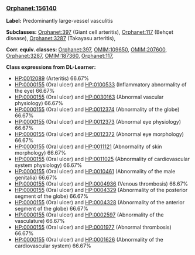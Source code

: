 
### [Orphanet:156140](http://www.orpha.net/ORDO/Orphanet_156140)
**Label:** Predominantly large-vessel vasculitis

**Subclasses:** [Orphanet:397](http://www.orpha.net/ORDO/Orphanet_397) (Giant cell arteritis), [Orphanet:117](http://www.orpha.net/ORDO/Orphanet_117) (Behçet disease), [Orphanet:3287](http://www.orpha.net/ORDO/Orphanet_3287) (Takayasu arteritis), 

**Corr. equiv. classes:** [Orphanet:397](http://www.orpha.net/ORDO/Orphanet_397), [OMIM:109650](http://purl.obolibrary.org/obo/OMIM_109650), [OMIM:207600](http://purl.obolibrary.org/obo/OMIM_207600), [Orphanet:3287](http://www.orpha.net/ORDO/Orphanet_3287), [OMIM:187360](http://purl.obolibrary.org/obo/OMIM_187360), [Orphanet:117](http://www.orpha.net/ORDO/Orphanet_117), 

**Class expressions from DL-Learner:**

- [HP:0012089](http://purl.obolibrary.org/obo/HP_0012089) (Arteritis) 66.67%
- [HP:0000155](http://purl.obolibrary.org/obo/HP_0000155) (Oral ulcer) and [HP:0100533](http://purl.obolibrary.org/obo/HP_0100533) (Inflammatory abnormality of the eye) 66.67%
- [HP:0000155](http://purl.obolibrary.org/obo/HP_0000155) (Oral ulcer) and [HP:0030163](http://purl.obolibrary.org/obo/HP_0030163) (Abnormal vascular physiology) 66.67%
- [HP:0000155](http://purl.obolibrary.org/obo/HP_0000155) (Oral ulcer) and [HP:0012374](http://purl.obolibrary.org/obo/HP_0012374) (Abnormality of the globe) 66.67%
- [HP:0000155](http://purl.obolibrary.org/obo/HP_0000155) (Oral ulcer) and [HP:0012373](http://purl.obolibrary.org/obo/HP_0012373) (Abnormal eye physiology) 66.67%
- [HP:0000155](http://purl.obolibrary.org/obo/HP_0000155) (Oral ulcer) and [HP:0012372](http://purl.obolibrary.org/obo/HP_0012372) (Abnormal eye morphology) 66.67%
- [HP:0000155](http://purl.obolibrary.org/obo/HP_0000155) (Oral ulcer) and [HP:0011121](http://purl.obolibrary.org/obo/HP_0011121) (Abnormality of skin morphology) 66.67%
- [HP:0000155](http://purl.obolibrary.org/obo/HP_0000155) (Oral ulcer) and [HP:0011025](http://purl.obolibrary.org/obo/HP_0011025) (Abnormality of cardiovascular system physiology) 66.67%
- [HP:0000155](http://purl.obolibrary.org/obo/HP_0000155) (Oral ulcer) and [HP:0010461](http://purl.obolibrary.org/obo/HP_0010461) (Abnormality of the male genitalia) 66.67%
- [HP:0000155](http://purl.obolibrary.org/obo/HP_0000155) (Oral ulcer) and [HP:0004936](http://purl.obolibrary.org/obo/HP_0004936) (Venous thrombosis) 66.67%
- [HP:0000155](http://purl.obolibrary.org/obo/HP_0000155) (Oral ulcer) and [HP:0004329](http://purl.obolibrary.org/obo/HP_0004329) (Abnormality of the posterior segment of the globe) 66.67%
- [HP:0000155](http://purl.obolibrary.org/obo/HP_0000155) (Oral ulcer) and [HP:0004328](http://purl.obolibrary.org/obo/HP_0004328) (Abnormality of the anterior segment of the globe) 66.67%
- [HP:0000155](http://purl.obolibrary.org/obo/HP_0000155) (Oral ulcer) and [HP:0002597](http://purl.obolibrary.org/obo/HP_0002597) (Abnormality of the vasculature) 66.67%
- [HP:0000155](http://purl.obolibrary.org/obo/HP_0000155) (Oral ulcer) and [HP:0001977](http://purl.obolibrary.org/obo/HP_0001977) (Abnormal thrombosis) 66.67%
- [HP:0000155](http://purl.obolibrary.org/obo/HP_0000155) (Oral ulcer) and [HP:0001626](http://purl.obolibrary.org/obo/HP_0001626) (Abnormality of the cardiovascular system) 66.67%


